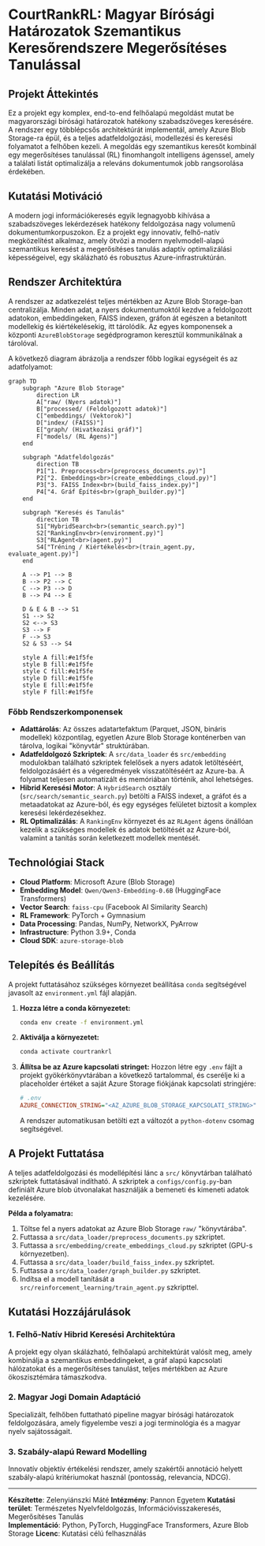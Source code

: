 # CourtRankRL: Magyar Bírósági Határozatok Szemantikus Keresőrendszere Megerősítéses Tanulással

## Projekt Áttekintés

Ez a projekt egy komplex, end-to-end felhőalapú megoldást mutat be magyarországi bírósági határozatok hatékony szabadszöveges keresésére. A rendszer egy többlépcsős architektúrát implementál, amely Azure Blob Storage-ra épül, és a teljes adatfeldolgozási, modellezési és keresési folyamatot a felhőben kezeli. A megoldás egy szemantikus keresőt kombinál egy megerősítéses tanulással (RL) finomhangolt intelligens ágenssel, amely a találati listát optimalizálja a releváns dokumentumok jobb rangsorolása érdekében.

## Kutatási Motiváció

A modern jogi információkeresés egyik legnagyobb kihívása a szabadszöveges lekérdezések hatékony feldolgozása nagy volumenű dokumentumkorpuszokon. Ez a projekt egy innovatív, felhő-natív megközelítést alkalmaz, amely ötvözi a modern nyelvmodell-alapú szemantikus keresést a megerősítéses tanulás adaptív optimalizálási képességeivel, egy skálázható és robusztus Azure-infrastruktúrán.

## Rendszer Architektúra

A rendszer az adatkezelést teljes mértékben az Azure Blob Storage-ban centralizálja. Minden adat, a nyers dokumentumoktól kezdve a feldolgozott adatokon, embeddingeken, FAISS indexen, gráfon át egészen a betanított modellekig és kiértékelésekig, itt tárolódik. Az egyes komponensek a központi `AzureBlobStorage` segédprogramon keresztül kommunikálnak a tárolóval.

A következő diagram ábrázolja a rendszer főbb logikai egységeit és az adatfolyamot:

```mermaid
graph TD
    subgraph "Azure Blob Storage"
        direction LR
        A["raw/ (Nyers adatok)"]
        B["processed/ (Feldolgozott adatok)"]
        C["embeddings/ (Vektorok)"]
        D["index/ (FAISS)"]
        E["graph/ (Hivatkozási gráf)"]
        F["models/ (RL Ágens)"]
    end

    subgraph "Adatfeldolgozás"
        direction TB
        P1["1. Preprocess<br>(preprocess_documents.py)"]
        P2["2. Embeddings<br>(create_embeddings_cloud.py)"]
        P3["3. FAISS Index<br>(build_faiss_index.py)"]
        P4["4. Gráf Építés<br>(graph_builder.py)"]
    end

    subgraph "Keresés és Tanulás"
        direction TB
        S1["HybridSearch<br>(semantic_search.py)"]
        S2["RankingEnv<br>(environment.py)"]
        S3["RLAgent<br>(agent.py)"]
        S4["Tréning / Kiértékelés<br>(train_agent.py, evaluate_agent.py)"]
    end
    
    A --> P1 --> B
    B --> P2 --> C
    C --> P3 --> D
    B --> P4 --> E
    
    D & E & B --> S1
    S1 --> S2
    S2 <--> S3
    S3 --> F
    F --> S3
    S2 & S3 --> S4

    style A fill:#e1f5fe
    style B fill:#e1f5fe
    style C fill:#e1f5fe
    style D fill:#e1f5fe
    style E fill:#e1f5fe
    style F fill:#e1f5fe
```

### Főbb Rendszerkomponensek

- **Adattárolás**: Az összes adatartefaktum (Parquet, JSON, bináris modellek) központilag, egyetlen Azure Blob Storage konténerben van tárolva, logikai "könyvtár" struktúrában.
- **Adatfeldolgozó Szkriptek**: A `src/data_loader` és `src/embedding` modulokban található szkriptek felelősek a nyers adatok letöltéséért, feldolgozásáért és a végeredmények visszatöltéséért az Azure-ba. A folyamat teljesen automatizált és memóriában történik, ahol lehetséges.
- **Hibrid Keresési Motor**: A `HybridSearch` osztály (`src/search/semantic_search.py`) betölti a FAISS indexet, a gráfot és a metaadatokat az Azure-ból, és egy egységes felületet biztosít a komplex keresési lekérdezésekhez.
- **RL Optimalizálás**: A `RankingEnv` környezet és az `RLAgent` ágens önállóan kezelik a szükséges modellek és adatok betöltését az Azure-ból, valamint a tanítás során keletkezett modellek mentését.

## Technológiai Stack

- **Cloud Platform**: Microsoft Azure (Blob Storage)
- **Embedding Model**: `Qwen/Qwen3-Embedding-0.6B` (HuggingFace Transformers)
- **Vector Search**: `faiss-cpu` (Facebook AI Similarity Search)
- **RL Framework**: PyTorch + Gymnasium
- **Data Processing**: Pandas, NumPy, NetworkX, PyArrow
- **Infrastructure**: Python 3.9+, Conda
- **Cloud SDK**: `azure-storage-blob`

## Telepítés és Beállítás

A projekt futtatásához szükséges környezet beállítása `conda` segítségével javasolt az `environment.yml` fájl alapján.

1.  **Hozza létre a conda környezetet:**
    ```bash
    conda env create -f environment.yml
    ```

2.  **Aktiválja a környezetet:**
    ```bash
    conda activate courtrankrl
    ```

3.  **Állítsa be az Azure kapcsolati stringet:**
    Hozzon létre egy `.env` fájlt a projekt gyökérkönyvtárában a következő tartalommal, és cserélje ki a placeholder értéket a saját Azure Storage fiókjának kapcsolati stringjére:

    ```ini
    # .env
    AZURE_CONNECTION_STRING="<AZ_AZURE_BLOB_STORAGE_KAPCSOLATI_STRING>"
    ```
    A rendszer automatikusan betölti ezt a változót a `python-dotenv` csomag segítségével.

## A Projekt Futtatása

A teljes adatfeldolgozási és modellépítési lánc a `src/` könyvtárban található szkriptek futtatásával indítható. A szkriptek a `configs/config.py`-ban definiált Azure blob útvonalakat használják a bemeneti és kimeneti adatok kezelésére.

**Példa a folyamatra:**
1.  Töltse fel a nyers adatokat az Azure Blob Storage `raw/` "könyvtárába".
2.  Futtassa a `src/data_loader/preprocess_documents.py` szkriptet.
3.  Futtassa a `src/embedding/create_embeddings_cloud.py` szkriptet (GPU-s környezetben).
4.  Futtassa a `src/data_loader/build_faiss_index.py` szkriptet.
5.  Futtassa a `src/data_loader/graph_builder.py` szkriptet.
6.  Indítsa el a modell tanítását a `src/reinforcement_learning/train_agent.py` szkripttel.

## Kutatási Hozzájárulások

### 1. Felhő-Natív Hibrid Keresési Architektúra
A projekt egy olyan skálázható, felhőalapú architektúrát valósít meg, amely kombinálja a szemantikus embeddingeket, a gráf alapú kapcsolati hálózatokat és a megerősítéses tanulást, teljes mértékben az Azure ökoszisztémára támaszkodva.

### 2. Magyar Jogi Domain Adaptáció
Specializált, felhőben futtatható pipeline magyar bírósági határozatok feldolgozására, amely figyelembe veszi a jogi terminológia és a magyar nyelv sajátosságait.

### 3. Szabály-alapú Reward Modelling
Innovatív objektív értékelési rendszer, amely szakértői annotáció helyett szabály-alapú kritériumokat használ (pontosság, relevancia, NDCG).

---

**Készítette**: Zelenyiánszki Máté
**Intézmény**: Pannon Egyetem 
**Kutatási terület**: Természetes Nyelvfeldolgozás, Információvisszakeresés, Megerősítéses Tanulás  
**Implementáció**: Python, PyTorch, HuggingFace Transformers, Azure Blob Storage
**Licenc**: Kutatási célú felhasználás